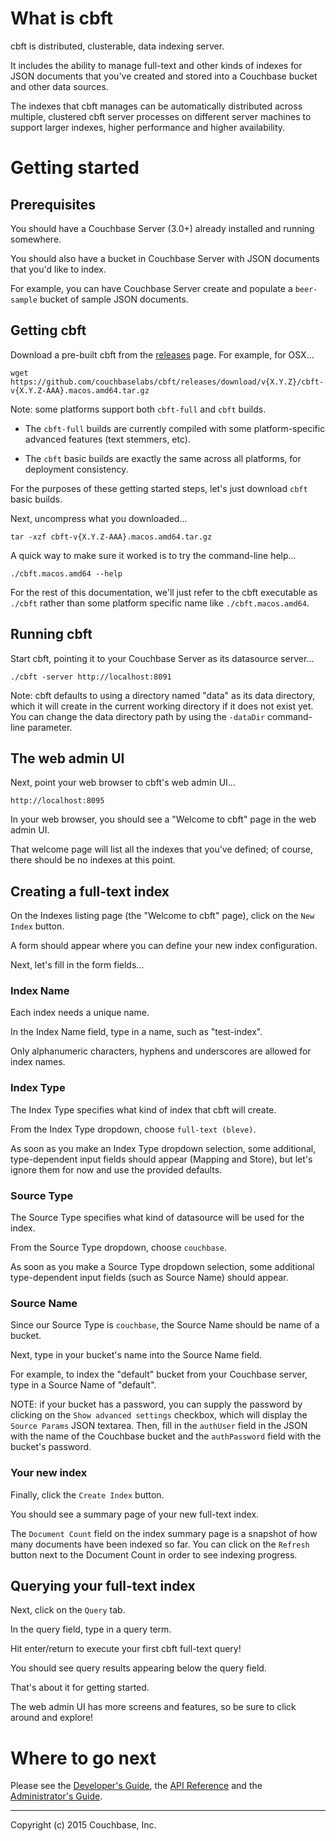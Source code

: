 # What is cbft

cbft is distributed, clusterable, data indexing server.

It includes the ability to manage full-text and other kinds of indexes
for JSON documents that you've created and stored into a Couchbase
bucket and other data sources.

The indexes that cbft manages can be automatically distributed across
multiple, clustered cbft server processes on different server machines
to support larger indexes, higher performance and higher availability.

# Getting started

## Prerequisites

You should have a Couchbase Server (3.0+) already installed and
running somewhere.

You should also have a bucket in Couchbase Server with JSON documents
that you'd like to index.

For example, you can have Couchbase Server create and populate a
```beer-sample``` bucket of sample JSON documents.

## Getting cbft

Download a pre-built cbft from the
[releases](https://github.com/couchbaselabs/cbft/releases) page.  For
example, for OSX...

    wget https://github.com/couchbaselabs/cbft/releases/download/v{X.Y.Z}/cbft-v{X.Y.Z-AAA}.macos.amd64.tar.gz

Note: some platforms support both ```cbft-full``` and ```cbft```
builds.

- The ```cbft-full``` builds are currently compiled with some
  platform-specific advanced features (text stemmers, etc).

- The ```cbft``` basic builds are exactly the same across all
  platforms, for deployment consistency.

For the purposes of these getting started steps, let's just download
```cbft``` basic builds.

Next, uncompress what you downloaded...

    tar -xzf cbft-v{X.Y.Z-AAA}.macos.amd64.tar.gz

A quick way to make sure it worked is to try the command-line help...

    ./cbft.macos.amd64 --help

For the rest of this documentation, we'll just refer to the cbft
executable as ```./cbft``` rather than some platform specific name
like ```./cbft.macos.amd64```.

## Running cbft

Start cbft, pointing it to your Couchbase Server as its datasource
server...

    ./cbft -server http://localhost:8091

Note: cbft defaults to using a directory named "data" as its data
directory, which it will create in the current working directory if it
does not exist yet.  You can change the data directory path by using
the ```-dataDir``` command-line parameter.

## The web admin UI

Next, point your web browser to cbft's web admin UI...

    http://localhost:8095

In your web browser, you should see a "Welcome to cbft" page in the
web admin UI.

That welcome page will list all the indexes that you've defined; of
course, there should be no indexes at this point.

## Creating a full-text index

On the Indexes listing page (the "Welcome to cbft" page), click on the
```New Index``` button.

A form should appear where you can define your new index
configuration.

Next, let's fill in the form fields...

### Index Name

Each index needs a unique name.

In the Index Name field, type in a name, such as "test-index".

Only alphanumeric characters, hyphens and underscores are allowed for
index names.

### Index Type

The Index Type specifies what kind of index that cbft will create.

From the Index Type dropdown, choose ```full-text (bleve)```.

As soon as you make an Index Type dropdown selection, some additional,
type-dependent input fields should appear (Mapping and Store), but
let's ignore them for now and use the provided defaults.

### Source Type

The Source Type specifies what kind of datasource will be used for the
index.

From the Source Type dropdown, choose ```couchbase```.

As soon as you make a Source Type dropdown selection, some additional
type-dependent input fields (such as Source Name) should
appear.

### Source Name

Since our Source Type is ```couchbase```, the Source Name should be
name of a bucket.

Next, type in your bucket's name into the Source Name field.

For example, to index the "default" bucket from your Couchbase
server, type in a Source Name of "default".

NOTE: if your bucket has a password, you can supply the password by
clicking on the ```Show advanced settings``` checkbox, which will
display the ```Source Params``` JSON textarea.  Then, fill in the
```authUser``` field in the JSON with the name of the Couchbase bucket
and the ```authPassword``` field with the bucket's password.

### Your new index

Finally, click the ```Create Index``` button.

You should see a summary page of your new full-text index.

The ```Document Count``` field on the index summary page is a snapshot
of how many documents have been indexed so far.  You can click on the
```Refresh``` button next to the Document Count in order to see
indexing progress.

## Querying your full-text index

Next, click on the ```Query``` tab.

In the query field, type in a query term.

Hit enter/return to execute your first cbft full-text query!

You should see query results appearing below the query field.

That's about it for getting started.

The web admin UI has more screens and features, so be sure to click
around and explore!

# Where to go next

Please see
the [Developer's Guide](dev-guide/overview.md),
the [API Reference](api-ref.md) and
the [Administrator's Guide](admin-guide/overview.md).

---

Copyright (c) 2015 Couchbase, Inc.
